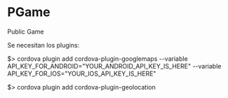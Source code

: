 # PGame
Public Game

Se necesitan los plugins:

$> cordova plugin add cordova-plugin-googlemaps --variable API_KEY_FOR_ANDROID="YOUR_ANDROID_API_KEY_IS_HERE" --variable API_KEY_FOR_IOS="YOUR_IOS_API_KEY_IS_HERE"

$> cordova plugin add cordova-plugin-geolocation

